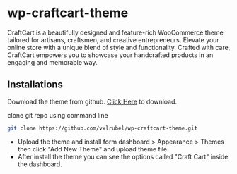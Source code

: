 # wp-craftcart-theme
CraftCart is a beautifully designed and feature-rich WooCommerce theme tailored for artisans, craftsmen, and creative entrepreneurs. Elevate your online store with a unique blend of style and functionality. Crafted with care, CraftCart empowers you to showcase your handcrafted products in an engaging and memorable way.

## Installations
   Download the theme from github. [Click Here](https://github.com/vxlrubel/wp-craftcart-theme/archive/refs/heads/main.zip) to download.

   clone git repo using command line
   ``` bash
   git clone https://github.com/vxlrubel/wp-craftcart-theme.git
   ```
   - Upload the theme and install form dashboard &gt; Appearance &gt; Themes then click "Add New Theme" and    upload theme file.
   - After install the theme you can see the options called "Craft Cart" inside the dashboard.
